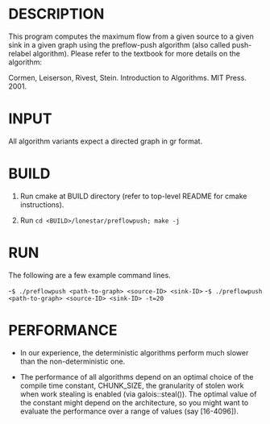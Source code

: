 DESCRIPTION 
===========

This program computes the maximum flow from a given source to a given sink 
in a given graph using the preflow-push algorithm (also called push-relabel 
algorithm). Please refer to the textbook for more details on the algorithm:

Cormen, Leiserson, Rivest, Stein. Introduction to Algorithms. MIT Press. 2001.


INPUT
===========

All algorithm variants expect a directed graph in gr format.


BUILD
===========

1. Run cmake at BUILD directory (refer to top-level README for cmake instructions).

2. Run `cd <BUILD>/lonestar/preflowpush; make -j`


RUN
===========

The following are a few example command lines.

-`$ ./preflowpush <path-to-graph> <source-ID> <sink-ID>`
-`$ ./preflowpush <path-to-graph> <source-ID> <sink-ID> -t=20`


PERFORMANCE
===========

- In our experience, the deterministic algorithms perform much slower than the 
non-deterministic one.

- The performance of all algorithms depend on an optimal choice of the compile 
time constant, CHUNK_SIZE, the granularity of stolen work when work stealing is 
enabled (via galois::steal()). The optimal value of the constant might depend on 
the architecture, so you might want to evaluate the performance over a range of 
values (say [16-4096]).
